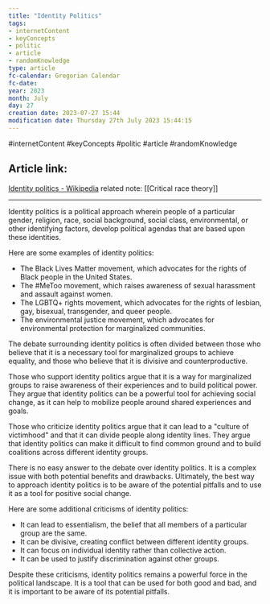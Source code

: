 ```yaml
---
title: "Identity Politics"
tags:
- internetContent
- keyConcepts
- politic
- article
- randomKnowledge
type: article
fc-calendar: Gregorian Calendar
fc-date: 
year: 2023
month: July
day: 27
creation date: 2023-07-27 15:44
modification date: Thursday 27th July 2023 15:44:15
---
```


#internetContent  #keyConcepts  #politic #article #randomKnowledge 
## Article link:
[Identity politics - Wikipedia](https://en.wikipedia.org/wiki/Identity_politics)
related note:  [[Critical race theory]]
_____
Identity politics is a political approach wherein people of a particular gender, religion, race, social background, social class, environmental, or other identifying factors, develop political agendas that are based upon these identities.

Here are some examples of identity politics:

- The Black Lives Matter movement, which advocates for the rights of Black people in the United States.
- The #MeToo movement, which raises awareness of sexual harassment and assault against women.
- The LGBTQ+ rights movement, which advocates for the rights of lesbian, gay, bisexual, transgender, and queer people.
- The environmental justice movement, which advocates for environmental protection for marginalized communities.

The debate surrounding identity politics is often divided between those who believe that it is a necessary tool for marginalized groups to achieve equality, and those who believe that it is divisive and counterproductive.

Those who support identity politics argue that it is a way for marginalized groups to raise awareness of their experiences and to build political power. They argue that identity politics can be a powerful tool for achieving social change, as it can help to mobilize people around shared experiences and goals.

Those who criticize identity politics argue that it can lead to a "culture of victimhood" and that it can divide people along identity lines. They argue that identity politics can make it difficult to find common ground and to build coalitions across different identity groups.

There is no easy answer to the debate over identity politics. It is a complex issue with both potential benefits and drawbacks. Ultimately, the best way to approach identity politics is to be aware of the potential pitfalls and to use it as a tool for positive social change.

Here are some additional criticisms of identity politics:

- It can lead to essentialism, the belief that all members of a particular group are the same.
- It can be divisive, creating conflict between different identity groups.
- It can focus on individual identity rather than collective action.
- It can be used to justify discrimination against other groups.

Despite these criticisms, identity politics remains a powerful force in the political landscape. It is a tool that can be used for both good and bad, and it is important to be aware of its potential pitfalls.
